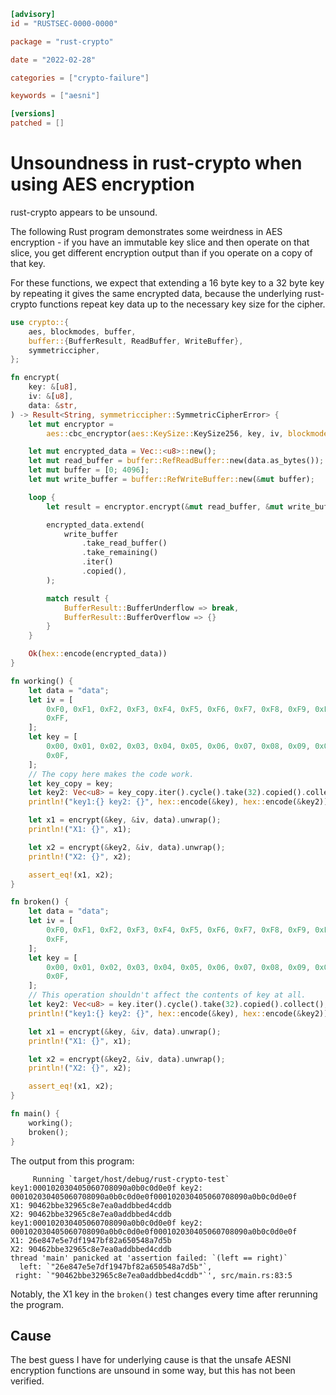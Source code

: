 ```toml
[advisory]
id = "RUSTSEC-0000-0000"

package = "rust-crypto"

date = "2022-02-28"

categories = ["crypto-failure"]

keywords = ["aesni"]

[versions]
patched = []
```

# Unsoundness in rust-crypto when using AES encryption

rust-crypto appears to be unsound.

The following Rust program demonstrates some weirdness in AES encryption - if you have an immutable key slice and then operate on that slice, you get different encryption output than if you operate on a copy of that key.

For these functions, we expect that extending a 16 byte key to a 32 byte key by repeating it gives the same encrypted data, because the underlying rust-crypto functions repeat key data up to the necessary key size for the cipher.

```rust
use crypto::{
    aes, blockmodes, buffer,
    buffer::{BufferResult, ReadBuffer, WriteBuffer},
    symmetriccipher,
};

fn encrypt(
    key: &[u8],
    iv: &[u8],
    data: &str,
) -> Result<String, symmetriccipher::SymmetricCipherError> {
    let mut encryptor =
        aes::cbc_encryptor(aes::KeySize::KeySize256, key, iv, blockmodes::PkcsPadding);

    let mut encrypted_data = Vec::<u8>::new();
    let mut read_buffer = buffer::RefReadBuffer::new(data.as_bytes());
    let mut buffer = [0; 4096];
    let mut write_buffer = buffer::RefWriteBuffer::new(&mut buffer);

    loop {
        let result = encryptor.encrypt(&mut read_buffer, &mut write_buffer, true)?;

        encrypted_data.extend(
            write_buffer
                .take_read_buffer()
                .take_remaining()
                .iter()
                .copied(),
        );

        match result {
            BufferResult::BufferUnderflow => break,
            BufferResult::BufferOverflow => {}
        }
    }

    Ok(hex::encode(encrypted_data))
}

fn working() {
    let data = "data";
    let iv = [
        0xF0, 0xF1, 0xF2, 0xF3, 0xF4, 0xF5, 0xF6, 0xF7, 0xF8, 0xF9, 0xFA, 0xFB, 0xFC, 0xFD, 0xFE,
        0xFF,
    ];
    let key = [
        0x00, 0x01, 0x02, 0x03, 0x04, 0x05, 0x06, 0x07, 0x08, 0x09, 0x0A, 0x0B, 0x0C, 0x0D, 0x0E,
        0x0F,
    ];
    // The copy here makes the code work.
    let key_copy = key;
    let key2: Vec<u8> = key_copy.iter().cycle().take(32).copied().collect();
    println!("key1:{} key2: {}", hex::encode(&key), hex::encode(&key2));

    let x1 = encrypt(&key, &iv, data).unwrap();
    println!("X1: {}", x1);

    let x2 = encrypt(&key2, &iv, data).unwrap();
    println!("X2: {}", x2);

    assert_eq!(x1, x2);
}

fn broken() {
    let data = "data";
    let iv = [
        0xF0, 0xF1, 0xF2, 0xF3, 0xF4, 0xF5, 0xF6, 0xF7, 0xF8, 0xF9, 0xFA, 0xFB, 0xFC, 0xFD, 0xFE,
        0xFF,
    ];
    let key = [
        0x00, 0x01, 0x02, 0x03, 0x04, 0x05, 0x06, 0x07, 0x08, 0x09, 0x0A, 0x0B, 0x0C, 0x0D, 0x0E,
        0x0F,
    ];
    // This operation shouldn't affect the contents of key at all.
    let key2: Vec<u8> = key.iter().cycle().take(32).copied().collect();
    println!("key1:{} key2: {}", hex::encode(&key), hex::encode(&key2));

    let x1 = encrypt(&key, &iv, data).unwrap();
    println!("X1: {}", x1);

    let x2 = encrypt(&key2, &iv, data).unwrap();
    println!("X2: {}", x2);

    assert_eq!(x1, x2);
}

fn main() {
    working();
    broken();
}
```

The output from this program:

```shell
     Running `target/host/debug/rust-crypto-test`
key1:000102030405060708090a0b0c0d0e0f key2: 000102030405060708090a0b0c0d0e0f000102030405060708090a0b0c0d0e0f
X1: 90462bbe32965c8e7ea0addbbed4cddb
X2: 90462bbe32965c8e7ea0addbbed4cddb
key1:000102030405060708090a0b0c0d0e0f key2: 000102030405060708090a0b0c0d0e0f000102030405060708090a0b0c0d0e0f
X1: 26e847e5e7df1947bf82a650548a7d5b
X2: 90462bbe32965c8e7ea0addbbed4cddb
thread 'main' panicked at 'assertion failed: `(left == right)`
  left: `"26e847e5e7df1947bf82a650548a7d5b"`,
 right: `"90462bbe32965c8e7ea0addbbed4cddb"`', src/main.rs:83:5
```

Notably, the X1 key in the `broken()` test changes every time after rerunning the program.

## Cause

The best guess I have for underlying cause is that the unsafe AESNI encryption functions
are unsound in some way, but this has not been verified.
